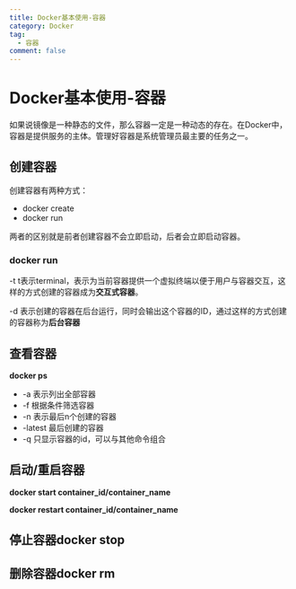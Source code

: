 ```yaml
---
title: Docker基本使用-容器
category: Docker
tag:
  - 容器
comment: false
---
```

# Docker基本使用-容器
如果说镜像是一种静态的文件，那么容器一定是一种动态的存在。在Docker中，容器是提供服务的主体。管理好容器是系统管理员最主要的任务之一。

## 创建容器
创建容器有两种方式：
- docker create
- docker run

两者的区别就是前者创建容器不会立即启动，后者会立即启动容器。

### docker run
-t t表示terminal，表示为当前容器提供一个虚拟终端以便于用户与容器交互，这样的方式创建的容器成为**交互式容器**。

-d 表示创建的容器在后台运行，同时会输出这个容器的ID，通过这样的方式创建的容器称为**后台容器** 

## 查看容器
**docker ps**
- -a 表示列出全部容器
- -f 根据条件筛选容器
- -n 表示最后n个创建的容器
- -latest 最后创建的容器
- -q 只显示容器的id，可以与其他命令组合

## 启动/重启容器
**docker start container_id/container_name**

**docker restart container_id/container_name**

## 停止容器docker stop

## 删除容器docker rm